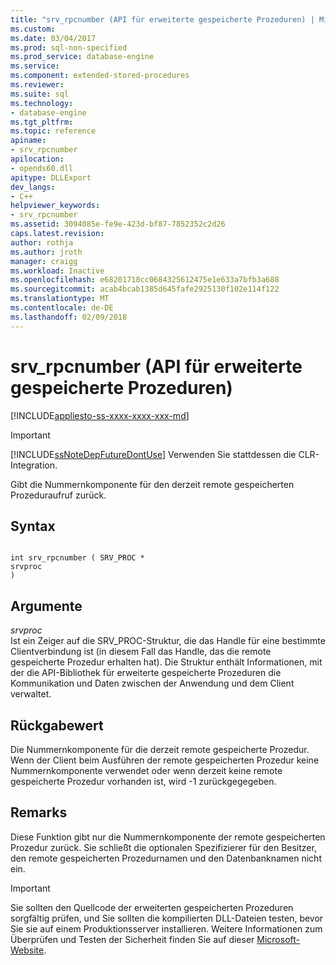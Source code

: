 ```yaml
---
title: "srv_rpcnumber (API für erweiterte gespeicherte Prozeduren) | Microsoft-Dokumentation"
ms.custom: 
ms.date: 03/04/2017
ms.prod: sql-non-specified
ms.prod_service: database-engine
ms.service: 
ms.component: extended-stored-procedures
ms.reviewer: 
ms.suite: sql
ms.technology:
- database-engine
ms.tgt_pltfrm: 
ms.topic: reference
apiname:
- srv_rpcnumber
apilocation:
- opends60.dll
apitype: DLLExport
dev_langs:
- C++
helpviewer_keywords:
- srv_rpcnumber
ms.assetid: 3094085e-fe9e-423d-bf87-7852352c2d26
caps.latest.revision: 
author: rothja
ms.author: jroth
manager: craigg
ms.workload: Inactive
ms.openlocfilehash: e68201718cc0684325612475e1e633a7bfb3a688
ms.sourcegitcommit: acab4bcab1385d645fafe2925130f102e114f122
ms.translationtype: MT
ms.contentlocale: de-DE
ms.lasthandoff: 02/09/2018
---
```

# <a name="srvrpcnumber-extended-stored-procedure-api"></a>srv_rpcnumber (API für erweiterte gespeicherte Prozeduren)
[!INCLUDE[appliesto-ss-xxxx-xxxx-xxx-md](../../includes/appliesto-ss-xxxx-xxxx-xxx-md.md)]
    
> [!IMPORTANT]  
>  [!INCLUDE[ssNoteDepFutureDontUse](../../includes/ssnotedepfuturedontuse-md.md)] Verwenden Sie stattdessen die CLR-Integration.  
  
 Gibt die Nummernkomponente für den derzeit remote gespeicherten Prozeduraufruf zurück.  
  
## <a name="syntax"></a>Syntax  
  
```  
  
int srv_rpcnumber ( SRV_PROC *  
srvproc   
)  
```  
  
## <a name="arguments"></a>Argumente  
 *srvproc*   
 Ist ein Zeiger auf die SRV_PROC-Struktur, die das Handle für eine bestimmte Clientverbindung ist (in diesem Fall das Handle, das die remote gespeicherte Prozedur erhalten hat). Die Struktur enthält Informationen, mit der die API-Bibliothek für erweiterte gespeicherte Prozeduren die Kommunikation und Daten zwischen der Anwendung und dem Client verwaltet.  
  
## <a name="returns"></a>Rückgabewert  
 Die Nummernkomponente für die derzeit remote gespeicherte Prozedur. Wenn der Client beim Ausführen der remote gespeicherten Prozedur keine Nummernkomponente verwendet oder wenn derzeit keine remote gespeicherte Prozedur vorhanden ist, wird -1 zurückgegegeben.  
  
## <a name="remarks"></a>Remarks  
 Diese Funktion gibt nur die Nummernkomponente der remote gespeicherten Prozedur zurück. Sie schließt die optionalen Spezifizierer für den Besitzer, den remote gespeicherten Prozedurnamen und den Datenbanknamen nicht ein.  
  
> [!IMPORTANT]  
>  Sie sollten den Quellcode der erweiterten gespeicherten Prozeduren sorgfältig prüfen, und Sie sollten die kompilierten DLL-Dateien testen, bevor Sie sie auf einem Produktionsserver installieren. Weitere Informationen zum Überprüfen und Testen der Sicherheit finden Sie auf dieser [Microsoft-Website](http://go.microsoft.com/fwlink/?LinkID=54761&amp;clcid=0x409http://msdn.microsoft.com/security/).  
  
  
